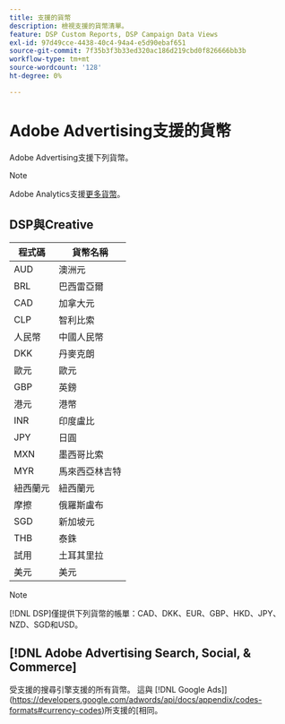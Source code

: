 ```yaml
---
title: 支援的貨幣
description: 檢視支援的貨幣清單。
feature: DSP Custom Reports, DSP Campaign Data Views
exl-id: 97d49cce-4438-40c4-94a4-e5d90ebaf651
source-git-commit: 7f35b3f3b33ed320ac186d219cbd0f826666bb3b
workflow-type: tm+mt
source-wordcount: '128'
ht-degree: 0%

---
```


# Adobe Advertising支援的貨幣

Adobe Advertising支援下列貨幣。


>[!NOTE]
>
>Adobe Analytics支援[更多貨幣](https://experienceleague.adobe.com/docs/analytics/implementation/vars/config-vars/currencycode.html)。

## DSP與Creative

| 程式碼 | 貨幣名稱 |
| ------ | -------------- |
| AUD | 澳洲元 |
| BRL | 巴西雷亞爾 |
| CAD | 加拿大元 |
| CLP | 智利比索 |
| 人民幣 | 中國人民幣 |
| DKK | 丹麥克朗 |
| 歐元 | 歐元 |
| GBP | 英鎊 |
| 港元 | 港幣 |
| INR | 印度盧比 |
| JPY | 日圓 |
| MXN | 墨西哥比索 |
| MYR | 馬來西亞林吉特 |
| 紐西蘭元 | 紐西蘭元 |
| 摩擦 | 俄羅斯盧布 |
| SGD | 新加坡元 |
| THB | 泰銖 |
| 試用 | 土耳其里拉 |
| 美元 | 美元 |

>[!NOTE]
>
> [!DNL DSP]僅提供下列貨幣的帳單：CAD、DKK、EUR、GBP、HKD、JPY、NZD、SGD和USD。

## [!DNL Adobe Advertising Search, Social, & Commerce]

受支援的搜尋引擎支援的所有貨幣。 這與 [!DNL Google Ads]](https://developers.google.com/adwords/api/docs/appendix/codes-formats#currency-codes)所支援的[相同。

